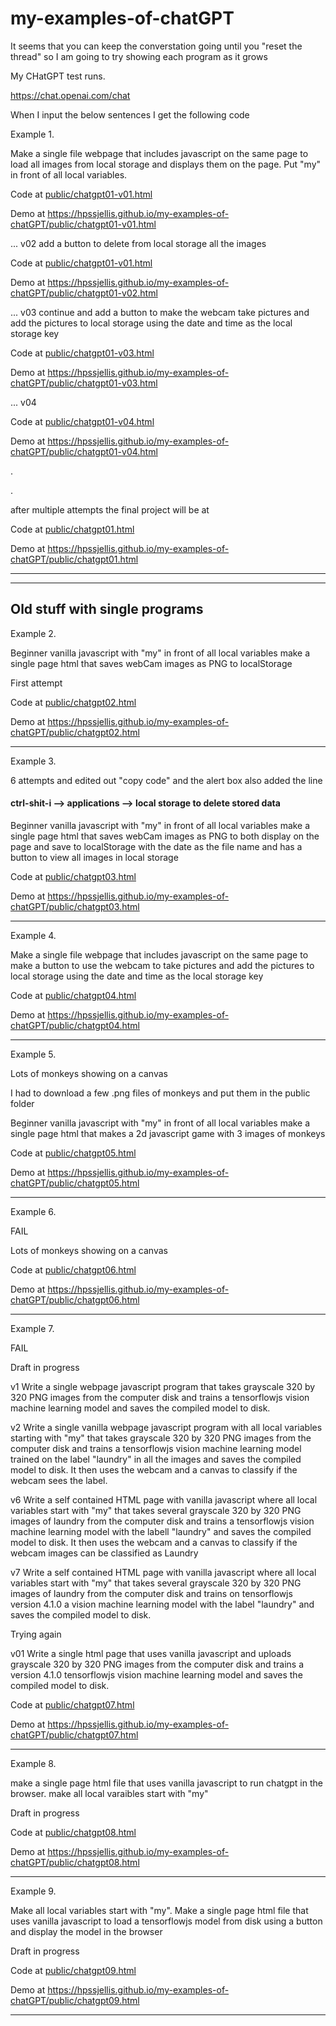 # my-examples-of-chatGPT




It seems that you can keep the converstation going until you "reset the thread" so I am going to try showing each program as it grows









My CHatGPT test runs.



https://chat.openai.com/chat

When I input the below sentences I get the following code


Example 1.

Make a single file webpage that includes javascript on the same page  to load all  images from local storage and displays them on the page. Put "my" in front of all local variables.

Code at [public/chatgpt01-v01.html](public/chatgpt01-v01.html)

Demo at https://hpssjellis.github.io/my-examples-of-chatGPT/public/chatgpt01-v01.html





... v02
add a button to delete from local storage all the images

Code at [public/chatgpt01-v01.html](public/chatgpt01-v02.html)

Demo at https://hpssjellis.github.io/my-examples-of-chatGPT/public/chatgpt01-v02.html


... v03
continue and add a button to make the webcam take pictures and add the pictures to local storage using the date and time as the local storage key

Code at [public/chatgpt01-v03.html](public/chatgpt01-v03.html)

Demo at https://hpssjellis.github.io/my-examples-of-chatGPT/public/chatgpt01-v03.html


... v04


Code at [public/chatgpt01-v04.html](public/chatgpt01-v04.html)

Demo at https://hpssjellis.github.io/my-examples-of-chatGPT/public/chatgpt01-v04.html





.



.

after multiple attempts the final project will be at


Code at [public/chatgpt01.html](public/chatgpt01.html)

Demo at https://hpssjellis.github.io/my-examples-of-chatGPT/public/chatgpt01.html

-----





-----






## Old stuff with single programs


Example 2. 


Beginner vanilla javascript with "my" in front of all local variables make a single page html that saves webCam images as PNG to localStorage


First attempt

Code at [public/chatgpt02.html](public/chatgpt02.html)

Demo at https://hpssjellis.github.io/my-examples-of-chatGPT/public/chatgpt02.html

--------

Example 3. 

6 attempts and edited out "copy code" and the alert box also added the line
 <h4>ctrl-shit-i --> applications --> local storage to delete stored data</h4>
    

Beginner vanilla javascript with "my" in front of all local variables make a single page html that saves webCam images as PNG to both display on the page and save to localStorage with the date as the file name and has a button to view all images in local storage

Code at [public/chatgpt03.html](public/chatgpt03.html)

Demo at https://hpssjellis.github.io/my-examples-of-chatGPT/public/chatgpt03.html

-------



Example 4. 

Make a single file webpage that includes javascript on the same page  to make a button to use the webcam to take pictures and add the pictures to local storage using the date and time as the local storage key

Code at [public/chatgpt04.html](public/chatgpt04.html)

Demo at https://hpssjellis.github.io/my-examples-of-chatGPT/public/chatgpt04.html

-------


Example 5. 

Lots of monkeys showing on a canvas
    
I had to download a few .png files of monkeys and put them in the public folder

Beginner vanilla javascript with "my" in front of all local variables make a single page html that makes a 2d javascript game with 3 images of monkeys

Code at [public/chatgpt05.html](public/chatgpt05.html)

Demo at https://hpssjellis.github.io/my-examples-of-chatGPT/public/chatgpt05.html

-------


Example 6. 

FAIL

Lots of monkeys showing on a canvas
    




Code at [public/chatgpt06.html](public/chatgpt06.html)

Demo at https://hpssjellis.github.io/my-examples-of-chatGPT/public/chatgpt06.html

-------




Example 7. 


 FAIL   

Draft in progress

v1
Write a single webpage javascript program that takes grayscale 320 by 320 PNG images from the computer disk and trains a tensorflowjs vision machine learning model and saves the compiled model to disk.

v2
Write a single vanilla webpage javascript program with all  local variables starting with "my"  that takes grayscale 320 by 320 PNG images from the computer disk and trains a tensorflowjs vision machine learning model trained on the label "laundry" in all the images and saves the compiled model to disk. It then uses the webcam and a canvas to classify if the webcam sees the label.

v6
Write a self contained HTML page with vanilla javascript where all  local variables start with "my"  that takes several grayscale 320 by 320 PNG images of laundry from the computer disk and trains a tensorflowjs vision machine learning model with the labell "laundry" and saves the compiled model to disk. It then uses the webcam and a canvas to classify if the webcam images can be classified as Laundry

v7
Write a self contained HTML page with vanilla javascript where all  local variables start with "my"  that takes several grayscale 320 by 320 PNG images of laundry from the computer disk and trains on  tensorflowjs version 4.1.0 a vision machine learning model with the label "laundry" and saves the compiled model to disk. 



Trying again

v01
Write a single html page that uses vanilla javascript  and uploads  grayscale 320 by 320 PNG images from the computer disk and trains a version 4.1.0 tensorflowjs vision machine learning model and saves the compiled model to disk.



Code at [public/chatgpt07.html](public/chatgpt07.html)

Demo at https://hpssjellis.github.io/my-examples-of-chatGPT/public/chatgpt07.html

-------



Example 8. 



make a single page html file that uses vanilla javascript to run chatgpt in the browser. make all local varaibles start with "my"
    

Draft in progress

Code at [public/chatgpt08.html](public/chatgpt08.html)

Demo at https://hpssjellis.github.io/my-examples-of-chatGPT/public/chatgpt08.html

-------


Example 9. 


Make all local variables start with "my".  Make a single page html file that uses vanilla javascript to load a tensorflowjs model from disk using a button and display the model in the browser


Draft in progress

Code at [public/chatgpt09.html](public/chatgpt09.html)

Demo at https://hpssjellis.github.io/my-examples-of-chatGPT/public/chatgpt09.html

-------
